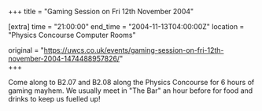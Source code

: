 +++
title = "Gaming Session on Fri 12th November 2004"

[extra]
time = "21:00:00"
end_time = "2004-11-13T04:00:00Z"
location = "Physics Concourse Computer Rooms"

original = "https://uwcs.co.uk/events/gaming-session-on-fri-12th-november-2004-1474488957826/"    
+++

Come along to B2.07 and B2.08 along the Physics Concourse for 6 hours of gaming mayhem. We usually meet in "The Bar" an hour before for food and drinks to keep us fuelled up\!

